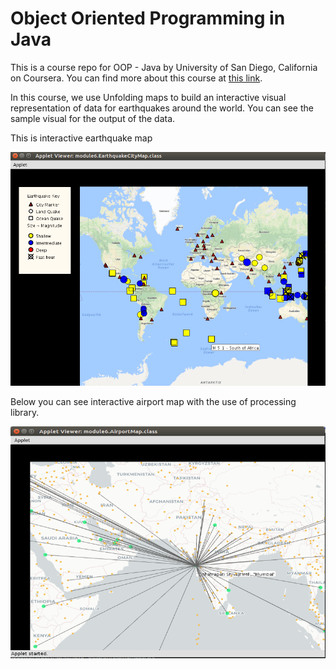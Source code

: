 # Object Oriented Programming in Java


This is a course repo for OOP - Java by University of San Diego, California on Coursera. You can find more about this course at [this link](https://www.coursera.org/learn/object-oriented-java/home/welcome).

In this course, we use Unfolding maps to build an interactive visual representation of data for earthquakes around the world. You can see the sample visual for the output of the data.

This is interactive earthquake map

![Image of Earthquake Map](images/two.png)

Below you can see interactive airport map with the use of processing library.

![Image of Airport Map](images/one.png)
